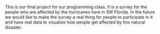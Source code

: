This is our final project for our programming class. It is a survey for the people who are affected by the hurricanes here in SW Florida. In the future we would like to make the survey a real thing for people to participate in it and have real data to visualize how people get affected by this natural disaster.
